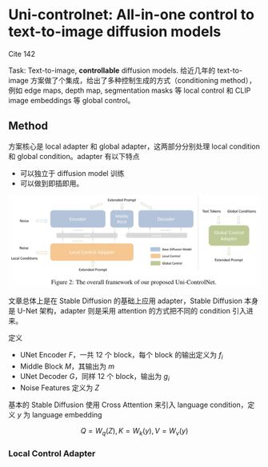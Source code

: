 # Uni-controlnet: All-in-one control to text-to-image diffusion models
Cite 142

Task: Text-to-image, **controllable** diffusion models. 给近几年的 text-to-image 方案做了个集成，给出了多种控制生成的方式（conditioning method），例如 edge maps, depth map, segmentation masks 等 local control 和 CLIP image embeddings 等 global control。

## Method
方案核心是 local adapter 和 global adapter，这两部分分别处理 local condition 和 global condition。adapter 有以下特点
- 可以独立于 diffusion model 训练
- 可以做到即插即用。

![](../imgs/UniControlNet.png)

文章总体上是在 Stable Diffusion 的基础上应用 adapter，Stable Diffusion 本身是 U-Net 架构，adapter 则是采用 attention 的方式把不同的 condition 引入进来。

定义
- UNet Encoder $F$，一共 12 个 block，每个 block 的输出定义为 $f_i$
- Middle Block $M$，其输出为 $m$
- UNet Decoder $G$，同样 12 个 block，输出为 $g_i$
- Noise Features 定义为 $Z$

基本的 Stable Diffusion 使用 Cross Attention 来引入 language condition，定义 $y$ 为 language embedding

$$Q=W_q(Z), K=W_k(y), V=W_v(y)$$

### Local Control Adapter